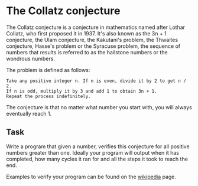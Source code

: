 # The Collatz conjecture
The Collatz conjecture is a conjecture in mathematics named after Lothar Collatz, who first proposed it in 1937. It's also known as the 3n + 1 conjecture, the Ulam conjecture, the Kakutani's problem, the Thwaites conjecture, Hasse's problem or the Syracuse problem, the sequence of numbers that results is referred to as the hailstone numbers or the wondrous numbers.

The problem is defined as follows:

```
Take any positive integer n. If n is even, divide it by 2 to get n / 2.
If n is odd, multiply it by 3 and add 1 to obtain 3n + 1.
Repeat the process indefinitely.
```
The conjecture is that no matter what number you start with, you will always eventually reach 1.

## Task
Write a program that given a number, verifies this conjecture for all positive numbers greater than one. Ideally your program will output when it has completed, how many cycles it ran for and all the steps it took to reach the end.

Examples to verify your program can be found on the [wikipedia](https://en.wikipedia.org/wiki/Collatz_conjecture) page.